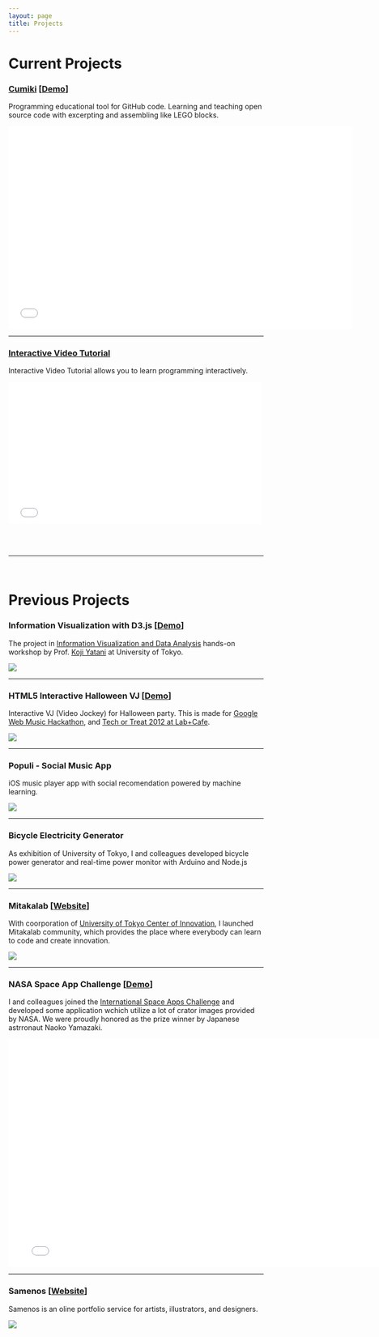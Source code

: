 ```yaml
---
layout: page
title: Projects
---
```


# Current Projects 

### [Cumiki](/projects/cumiki) [[Demo](http://cumiki.com/demo)]

Programming educational tool for GitHub code.
Learning and teaching open source code with excerpting and assembling like LEGO blocks.

<div class="video-container">
<iframe src="//player.vimeo.com/video/80601209" width="680" height="400" frameborder="0" webkitallowfullscreen mozallowfullscreen allowfullscreen></iframe>
</div>


---


### [Interactive Video Tutorial](/projects/ivt)

Interactive Video Tutorial allows you to learn programming interactively.

<div class="video-container">
<iframe src="//player.vimeo.com/video/110672329" width="500" height="281" frameborder="0" webkitallowfullscreen mozallowfullscreen allowfullscreen></iframe>
</div>

<br><br>

---

<br>

# Previous Projects

### Information Visualization with D3.js [[Demo](http://graph.ryosuzuki.org)]

The project in [Information Visualization and Data Analysis](http://yatani.jp/teaching/doku.php?id=2014infovislab:start) hands-on workshop by Prof. [Koji Yatani](http://yatani.jp/) at University of Tokyo.

![](/images/infovis.png)


---

### HTML5 Interactive Halloween VJ [[Demo](http://halloween.ryosuzuki.org)]

Interactive VJ (Video Jockey) for Halloween party.
This is made for [Google Web Music Hackathon](http://googledevjp.blogspot.jp/2013/09/1019-web-music.html), and [Tech or Treat 2012 at Lab+Cafe](http://lab-cafe.net/page/).

![](/images/halloween.png)


---


### Populi - Social Music App

iOS music player app with social recomendation powered by machine learning.

![](/images/populi.png)


---

### Bicycle Electricity Generator

As exhibition of University of Tokyo, I and colleagues developed bicycle power generator and real-time power monitor with Arduino and Node.js 

![](/images/bicycle.png)

---

### Mitakalab [[Website](http://developer.mitakalab.com)]

With coorporation of [University of Tokyo Center of Innovation](http://www.ducr.u-tokyo.ac.jp/en/), I launched Mitakalab community, which provides the place where everybody can learn to code and create innovation.

![](/images/mitakalab.png)

---


### NASA Space App Challenge [[Demo](http://craters.heroku.com)]

I and colleagues joined the [International Space Apps Challenge](https://2012.spaceappschallenge.org/home/) and developed some application wchich utilize a lot of crator images provided by NASA. 
We were proudly honored as the prize winner by Japanese astrronaut Naoko Yamazaki.

<div class="video-container">
<iframe src="//player.vimeo.com/video/76111555" width="780" height="450" frameborder="0" webkitallowfullscreen mozallowfullscreen allowfullscreen></iframe>
</div>

---

### Samenos [[Website](http://samenos.com)]

Samenos is an oline portfolio service for artists, illustrators, and designers.

![](/images/samenos.png)




